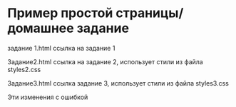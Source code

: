 # Пример простой страницы/домашнее задание
<p>задание 1.html ссылка на задание 1</p>
<p>Задание2.html ссылка на задание 2, использует стили из файла styles2.css</p>
<p>Задание3.html ссылка задание 3, использует стили из файла styles3.css</p>
<p>Эти изменения с ошибкой</p>